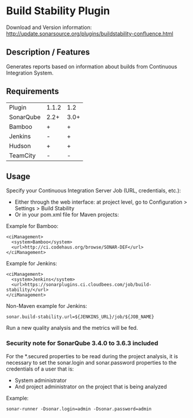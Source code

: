 Build Stability Plugin
======================

Download and Version information: http://update.sonarsource.org/plugins/buildstability-confluence.html

## Description / Features
Generates reports based on information about builds from Continuous Integration System.
## Requirements
<table>
<tr><td>Plugin</td><td>1.1.2</td><td>1.2</td></tr>
<tr><td>SonarQube</td><td>2.2+</td><td>3.0+</td></tr>
<tr><td>Bamboo</td><td>+</td><td>+</td></tr>
<tr><td>Jenkins</td><td>-</td><td>+</td></tr>
<tr><td>Hudson</td><td>+</td><td>+</td></tr>
<tr><td>TeamCity</td><td>-</td><td>-</td></tr>
</table>

## Usage
Specify your Continuous Integration Server Job (URL, credentials, etc.):
* Either through the web interface: at project level, go to Configuration > Settings > Build Stability
* Or in your pom.xml file for Maven projects:

Example for Bamboo:
```
<ciManagement>
  <system>Bamboo</system>
  <url>http://ci.codehaus.org/browse/SONAR-DEF</url>
</ciManagement>
```

Example for Jenkins:
```
<ciManagement>
  <system>Jenkins</system>
  <url>https://sonarplugins.ci.cloudbees.com/job/build-stability/</url>
</ciManagement>
```

Non-Maven example for Jenkins:
```
sonar.build-stability.url=${JENKINS_URL}/job/${JOB_NAME}
```

Run a new quality analysis and the metrics will be fed.

### Security note for SonarQube 3.4.0 to 3.6.3 included
For the *.secured properties to be read during the project analysis, it is necessary to set the sonar.login and sonar.password properties to the credentials of a user that is:
* System administrator
* And project administrator on the project that is being analyzed

Example:

    sonar-runner -Dsonar.login=admin -Dsonar.password=admin

